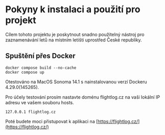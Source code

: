 # Pokyny k instalaci a použití pro projekt

Cílem tohoto projektu je poskytnout snadno použitelný nástroj pro zaznamenávání letů na místním letišti uprostřed České republiky.

## Spuštění přes Docker
```
docker compose build --no-cache
docker compose up
```

Otestováno na MacOS Sonoma 14.1 s nainstalovanou verzí Dockeru 4.29.0(145265).

Pro účely testování prosím nastavte doménu flightlog.cz na vaši lokální IP adresu ve vašem souboru hosts.
```
127.0.0.1 flightlog.cz
```

Poté budete moci přistupovat k aplikaci na [https://flightlog.cz/](https://flightlog.cz/)
